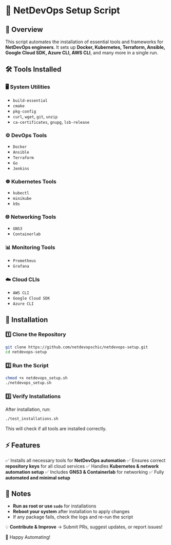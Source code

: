 # 🚀 NetDevOps Setup Script

## 📌 Overview
This script automates the installation of essential tools and frameworks for **NetDevOps engineers**. It sets up **Docker, Kubernetes, Terraform, Ansible, Google Cloud SDK, Azure CLI, AWS CLI**, and many more in a single run.

## 🛠️ Tools Installed

### **🖥️ System Utilities**
- `build-essential`
- `cmake`
- `pkg-config`
- `curl`, `wget`, `git`, `unzip`
- `ca-certificates`, `gnupg`, `lsb-release`

### **⚙️ DevOps Tools**
- `Docker`
- `Ansible`
- `Terraform`
- `Go`
- `Jenkins`

### **☸️ Kubernetes Tools**
- `kubectl`
- `minikube`
- `k9s`

### **🌐 Networking Tools**
- `GNS3`
- `Containerlab`

### **📊 Monitoring Tools**
- `Prometheus`
- `Grafana`

### **☁️ Cloud CLIs**
- `AWS CLI`
- `Google Cloud SDK`
- `Azure CLI`

## 🔧 Installation
### **1️⃣ Clone the Repository**
```sh
git clone https://github.com/netdevopschic/netdevops-setup.git
cd netdevops-setup
```

### **2️⃣ Run the Script**
```sh
chmod +x netdevops_setup.sh
./netdevops_setup.sh
```

### **3️⃣ Verify Installations**
After installation, run:
```sh
./test_installations.sh
```
This will check if all tools are installed correctly.

## ⚡ Features
✅ Installs all necessary tools for **NetDevOps automation**
✅ Ensures correct **repository keys** for all cloud services
✅ Handles **Kubernetes & network automation setup**
✅ Includes **GNS3 & Containerlab** for networking
✅ Fully **automated and minimal setup**

## 📌 Notes
- **Run as root or use `sudo`** for installations
- **Reboot your system** after installation to apply changes
- If any package fails, check the logs and re-run the script


💡 **Contribute & Improve** → Submit PRs, suggest updates, or report issues!

🚀 Happy Automating!

